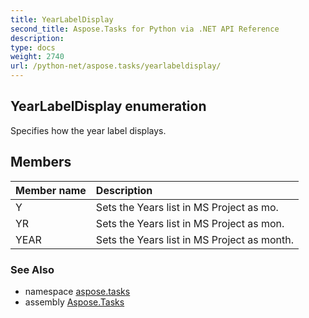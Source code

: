 ```yaml
---
title: YearLabelDisplay
second_title: Aspose.Tasks for Python via .NET API Reference
description: 
type: docs
weight: 2740
url: /python-net/aspose.tasks/yearlabeldisplay/
---
```


## YearLabelDisplay enumeration

Specifies how the year label displays.

## Members
| Member name | Description |
| :- | :- |
|Y|Sets the Years list in MS Project as mo.|
|YR|Sets the Years list in MS Project as mon.|
|YEAR|Sets the Years list in MS Project as month.|

### See Also

* namespace [aspose.tasks](/tasks/python-net/aspose.tasks/)
* assembly [Aspose.Tasks](/tasks/python-net/)

